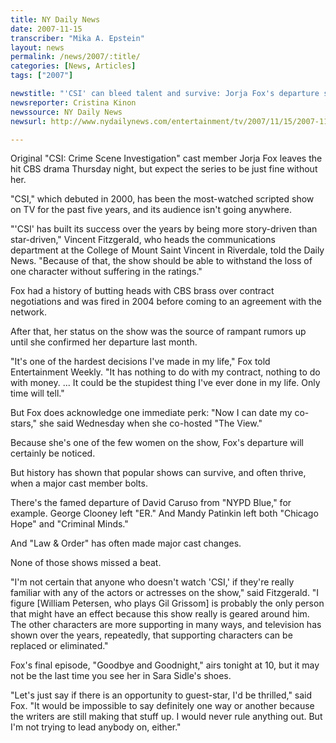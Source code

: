 ```yaml
---
title: NY Daily News
date: 2007-11-15
transcriber: "Mika A. Epstein"
layout: news
permalink: /news/2007/:title/
categories: [News, Articles]
tags: ["2007"]

newstitle: "'CSI' can bleed talent and survive: Jorja Fox's departure shouldn't hurt show  "
newsreporter: Cristina Kinon
newssource: NY Daily News
newsurl: http://www.nydailynews.com/entertainment/tv/2007/11/15/2007-11-15\_csi\_can\_bleed\_talent\_and\_survive\_jorja\_f.html

---
```

Original "CSI: Crime Scene Investigation" cast member Jorja Fox leaves the hit CBS drama Thursday night, but expect the series to be just fine without her.

"CSI," which debuted in 2000, has been the most-watched scripted show on TV for the past five years, and its audience isn't going anywhere.

"'CSI' has built its success over the years by being more story-driven than star-driven," Vincent Fitzgerald, who heads the communications department at the College of Mount Saint Vincent in Riverdale, told the Daily News. "Because of that, the show should be able to withstand the loss of one character without suffering in the ratings."

Fox had a history of butting heads with CBS brass over contract negotiations and was fired in 2004 before coming to an agreement with the network.

After that, her status on the show was the source of rampant rumors up until she confirmed her departure last month.

"It's one of the hardest decisions I've made in my life," Fox told Entertainment Weekly. "It has nothing to do with my contract, nothing to do with money. ... It could be the stupidest thing I've ever done in my life. Only time will tell."

But Fox does acknowledge one immediate perk: "Now I can date my co-stars," she said Wednesday when she co-hosted "The View."

Because she's one of the few women on the show, Fox's departure will certainly be noticed.

But history has shown that popular shows can survive, and often thrive, when a major cast member bolts.

There's the famed departure of David Caruso from "NYPD Blue," for example. George Clooney left "ER." And Mandy Patinkin left both "Chicago Hope" and "Criminal Minds."

And "Law & Order" has often made major cast changes.

None of those shows missed a beat.

"I'm not certain that anyone who doesn't watch 'CSI,' if they're really familiar with any of the actors or actresses on the show," said Fitzgerald. "I figure [William Petersen, who plays Gil Grissom] is probably the only person that might have an effect because this show really is geared around him. The other characters are more supporting in many ways, and television has shown over the years, repeatedly, that supporting characters can be replaced or eliminated."

Fox's final episode, "Goodbye and Goodnight," airs tonight at 10, but it may not be the last time you see her in Sara Sidle's shoes.

"Let's just say if there is an opportunity to guest-star, I'd be thrilled," said Fox. "It would be impossible to say definitely one way or another because the writers are still making that stuff up. I would never rule anything out. But I'm not trying to lead anybody on, either."
